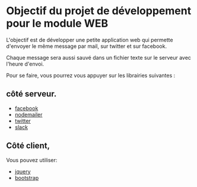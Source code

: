 # Objectif du projet de développement pour le module WEB

L'objectif est de développer une petite application web qui permette d'envoyer le même message par mail, sur twitter et sur facebook.

Chaque message sera aussi sauvé dans un fichier texte sur le serveur avec l'heure d'envoi. 

Pour se faire, vous pourrez vous appuyer sur les librairies suivantes :

## côté serveur. 

- [facebook](https://www.npmjs.com/package/fb)
- [nodemailer](https://www.npmjs.com/package/nodemailer)
- [twitter](https://www.npmjs.com/package/twitter)
- [slack](https://www.npmjs.com/package/slack)



## Côté client, 

Vous pouvez utiliser:
- [jquery](https://code.jquery.com/)
- [bootstrap](http://getbootstrap.com/) 





